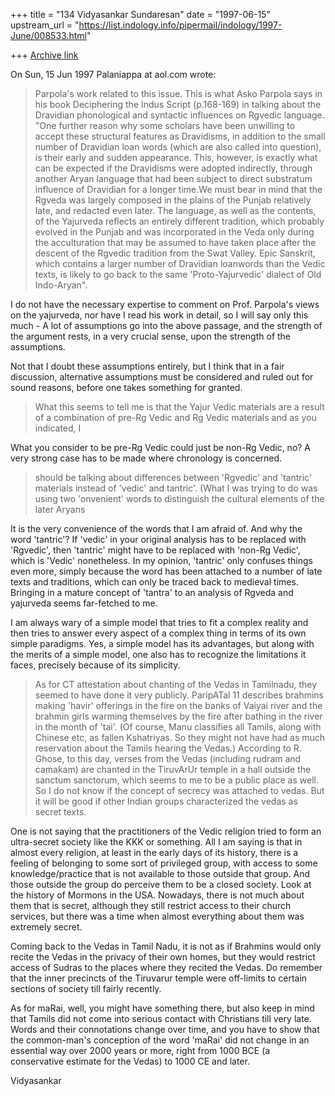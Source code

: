 +++
title = "134 Vidyasankar Sundaresan"
date = "1997-06-15"
upstream_url = "https://list.indology.info/pipermail/indology/1997-June/008533.html"

+++
[Archive link](https://list.indology.info/pipermail/indology/1997-June/008533.html)



On Sun, 15 Jun 1997 Palaniappa at aol.com wrote:

> Parpola's work related to this issue. This is what Asko Parpola says in his
> book Deciphering the Indus Script (p.168-169) in talking about the Dravidian
> phonological and syntactic influences on Rgvedic language. "One further
> reason why some scholars have been unwilling to accept these structural
> features as Dravidisms, in addition to the small number of Dravidian loan
> words (which are also called into question), is their early and sudden
> appearance. This, however, is exactly what can be expected if the Dravidisms
> were adopted indirectly, through another Aryan language that had been subject
> to direct substratum influence of Dravidian for a longer time.We must bear in
> mind that the Rgveda was largely composed in the plains of the Punjab
> relatively late, and redacted even later. The language, as well as the
> contents, of the Yajurveda reflects an entirely different tradition, which
> probably evolved in the Punjab and was incorporated in the Veda only during
> the acculturation that may be assumed to have taken place after the descent
> of the Rgvedic tradition from the Swat Valley. Epic Sanskrit, which contains
> a larger number of Dravidian loanwords than the Vedic texts, is likely to go
> back to the same 'Proto-Yajurvedic' dialect of Old Indo-Aryan".

I do not have the necessary expertise to comment on Prof. Parpola's views
on the yajurveda, nor have I read his work in detail, so I will say only
this much - A lot of assumptions go into the above passage, and the 
strength of the argument rests, in a very crucial sense, upon the strength
of the assumptions. 

Not that I doubt these assumptions entirely, but I think that in a fair
discussion, alternative assumptions must be considered and ruled out
for sound reasons, before one takes something for granted. 

> 
> What this seems to tell me is that the Yajur Vedic materials are a result of
> a combination of pre-Rg Vedic and Rg Vedic materials and as you indicated, I

What you consider to be pre-Rg Vedic could just be non-Rg Vedic, no? A
very strong case has to be made where chronology is concerned.

> should be talking about differences between 'Rgvedic' and 'tantric' materials
> instead of 'vedic' and tantric'. (What I was trying to do was using two
> 'onvenient' words to distinguish the cultural elements of the later Aryans

It is the very convenience of the words that I am afraid of. And why the
word 'tantric'? If 'vedic' in your original analysis has to be replaced
with 'Rgvedic', then 'tantric' might have to be replaced with 'non-Rg
Vedic', which is 'Vedic' nonetheless. In my opinion, 'tantric' only
confuses things even more, simply because the word has been attached to a
number of late texts and traditions, which can only be traced back to
medieval times. Bringing in a mature concept of 'tantra' to an analysis
of Rgveda and yajurveda seems far-fetched to me. 

I am always wary of a simple model that tries to fit a complex reality and
then tries to answer every aspect of a complex thing in terms of its own
simple paradigms. Yes, a simple model has its advantages, but along with
the merits of a simple model, one also has to recognize the limitations it
faces, precisely because of its simplicity.

> 
> As for CT attestation about chanting of the Vedas in Tamilnadu, they seemed
> to have done it very publicly. ParipATal 11 describes brahmins making 'havir'
> offerings in the fire on the banks of Vaiyai river and the brahmin girls
> warming themselves by the fire after bathing in the river in the month of
> 'tai'. (Of course, Manu classifies all Tamils, along with Chinese etc, as
> fallen Kshatriyas. So they might not have had as much reservation about the
> Tamils hearing the Vedas.) According to R. Ghose, to this day, verses from
> the Vedas (including rudram and camakam) are chanted in the TiruvArUr temple
> in a hall outside the sanctum sanctorum, which seems to me  to be a public
> place as well. So I do not know if the concept of secrecy was attached to
> vedas. But it will be good if other Indian groups characterized the vedas as
> secret texts.

One is not saying that the practitioners of the Vedic religion tried to
form an ultra-secret society like the KKK or something. All I am saying is
that in almost every religion, at least in the early days of its history,
there is a feeling of belonging to some sort of privileged group, with
access to some knowledge/practice that is not available to those outside
that group. And those outside the group do perceive them to be a closed
society. Look at the history of Mormons in the USA. Nowadays, there is not
much about them that is secret, although they still restrict access to
their church services, but there was a time when almost everything about
them was extremely secret.

Coming back to the Vedas in Tamil Nadu, it is not as if Brahmins would
only recite the Vedas in the privacy of their own homes, but they would
restrict access of Sudras to the places where they recited the Vedas. Do
remember that the inner precincts of the Tiruvarur temple were off-limits
to certain sections of society till fairly recently. 

As for maRai, well, you might have something there, but also keep in mind
that Tamils did not come into serious  contact with Christians till very
late. Words and their connotations change over time, and you have to show
that the common-man's conception of the word 'maRai' did not change in an
essential way over 2000 years or more, right from 1000 BCE (a conservative
estimate for the Vedas) to 1000 CE and later. 

Vidyasankar





